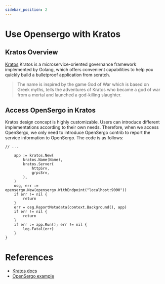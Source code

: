```yaml
---
sidebar_position: 2
---
```


# Use Opensergo with Kratos

## Kratos Overview
[Kratos](github.com/go-kratos/kratos) Kratos is a microservice-oriented governance framework implemented by Golang, which offers convenient capabilities to help you quickly build a bulletproof application from scratch.

> The name is inspired by the game God of War which is based on Greek myths, tells the adventures of Kratos who became a god of war from a mortal and launched a god-killing slaughter.

## Access OpenSergo in Kratos

Kratos design concept is highly customizable. Users can introduce different implementations according to their own needs. Therefore, when we access OpenSergo, we only need to introduce OpenSergo contrib to report the service information to OpenSergo. The code is as follows:
```
// ...

	app := kratos.New(
		kratos.Name(Name),
		kratos.Server(
			httpSrv,
			grpcSrv,
		),
	)
	osg, err := opensergo.New(opensergo.WithEndpoint("localhost:9090"))
	if err != nil {
		return
	}
	err = osg.ReportMetadata(context.Background(), app)
	if err != nil {
		return
	}
	if err := app.Run(); err != nil {
		log.Fatal(err)
	}
}
```

# References
- [Kratos docs](https://go-kratos.dev/docs/)
- [OpenSergo example](https://github.com/go-kratos/examples/tree/main/opensergo)